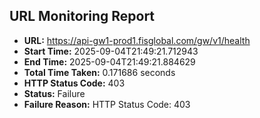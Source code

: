 ## URL Monitoring Report

- **URL:** https://api-gw1-prod1.fisglobal.com/gw/v1/health
- **Start Time:** 2025-09-04T21:49:21.712943
- **End Time:** 2025-09-04T21:49:21.884629
- **Total Time Taken:** 0.171686 seconds
- **HTTP Status Code:** 403
- **Status:** Failure
- **Failure Reason:** HTTP Status Code: 403
